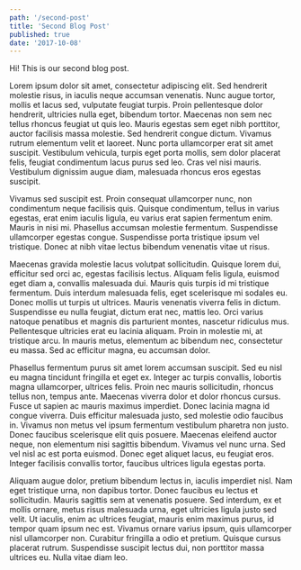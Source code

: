 ```yaml
---
path: '/second-post'
title: 'Second Blog Post'
published: true
date: '2017-10-08'
---
```


Hi! This is our second blog post.

Lorem ipsum dolor sit amet, consectetur adipiscing elit. Sed hendrerit molestie risus, in iaculis neque accumsan venenatis. Nunc augue tortor, mollis et lacus sed, vulputate feugiat turpis. Proin pellentesque dolor hendrerit, ultricies nulla eget, bibendum tortor. Maecenas non sem nec tellus rhoncus feugiat ut quis leo. Mauris egestas sem eget nibh porttitor, auctor facilisis massa molestie. Sed hendrerit congue dictum. Vivamus rutrum elementum velit et laoreet. Nunc porta ullamcorper erat sit amet suscipit. Vestibulum vehicula, turpis eget porta mollis, sem dolor placerat felis, feugiat condimentum lacus purus sed leo. Cras vel nisi mauris. Vestibulum dignissim augue diam, malesuada rhoncus eros egestas suscipit.

Vivamus sed suscipit est. Proin consequat ullamcorper nunc, non condimentum neque facilisis quis. Quisque condimentum, tellus in varius egestas, erat enim iaculis ligula, eu varius erat sapien fermentum enim. Mauris in nisi mi. Phasellus accumsan molestie fermentum. Suspendisse ullamcorper egestas congue. Suspendisse porta tristique ipsum vel tristique. Donec at nibh vitae lectus bibendum venenatis vitae ut risus.

Maecenas gravida molestie lacus volutpat sollicitudin. Quisque lorem dui, efficitur sed orci ac, egestas facilisis lectus. Aliquam felis ligula, euismod eget diam a, convallis malesuada dui. Mauris quis turpis id mi tristique fermentum. Duis interdum malesuada felis, eget scelerisque mi sodales eu. Donec mollis ut turpis ut ultrices. Mauris venenatis viverra felis in dictum. Suspendisse eu nulla feugiat, dictum erat nec, mattis leo. Orci varius natoque penatibus et magnis dis parturient montes, nascetur ridiculus mus. Pellentesque ultricies erat eu lacinia aliquam. Proin in molestie mi, at tristique arcu. In mauris metus, elementum ac bibendum nec, consectetur eu massa. Sed ac efficitur magna, eu accumsan dolor.

Phasellus fermentum purus sit amet lorem accumsan suscipit. Sed eu nisl eu magna tincidunt fringilla et eget ex. Integer ac turpis convallis, lobortis magna ullamcorper, ultrices felis. Proin nec mauris sollicitudin, rhoncus tellus non, tempus ante. Maecenas viverra dolor et dolor rhoncus cursus. Fusce ut sapien ac mauris maximus imperdiet. Donec lacinia magna id congue viverra. Duis efficitur malesuada justo, sed molestie odio faucibus in. Vivamus non metus vel ipsum fermentum vestibulum pharetra non justo. Donec faucibus scelerisque elit quis posuere. Maecenas eleifend auctor neque, non elementum nisi sagittis bibendum. Vivamus vel nunc urna. Sed vel nisl ac est porta euismod. Donec eget aliquet lacus, eu feugiat eros. Integer facilisis convallis tortor, faucibus ultrices ligula egestas porta.

Aliquam augue dolor, pretium bibendum lectus in, iaculis imperdiet nisl. Nam eget tristique urna, non dapibus tortor. Donec faucibus eu lectus et sollicitudin. Mauris sagittis sem at venenatis posuere. Sed interdum, ex et mollis ornare, metus risus malesuada urna, eget ultricies ligula justo sed velit. Ut iaculis, enim ac ultrices feugiat, mauris enim maximus purus, id tempor quam ipsum nec est. Vivamus ornare varius ipsum, quis ullamcorper nisl ullamcorper non. Curabitur fringilla a odio et pretium. Quisque cursus placerat rutrum. Suspendisse suscipit lectus dui, non porttitor massa ultrices eu. Nulla vitae diam leo.
